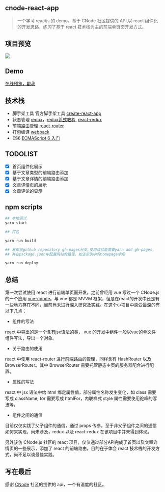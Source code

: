 ## cnode-react-app

> 一个学习  reactjs 的 demo，基于 CNode 社区提供的 API,以 react 组件化的开发思路，练习了基于 react 技术栈为主的前端单页面开发方式。

## 项目预览
![](https://raw.githubusercontent.com/monster1935/vue-admin/master/public/cnode-react.png)
## Demo

[在线预览，戳我](https://monster1935.github.io/cnode-react-app/#/)

## 技术栈

- 脚手架工具
  官方脚手架工具 [create-react-app](https://github.com/facebookincubator/create-react-app)
- 状态管理
  [redux](https://redux.js.org/)，[redux莞式教程](https://github.com/kenberkeley/redux-simple-tutorial), [react-redux](https://github.com/reactjs/react-redux)
- 前端路由管理
  [react-router](https://reacttraining.com/react-router/web/guides/quick-start/installation)
- 打包编译
  [webpack](https://doc.webpack-china.org/)
- ES6
  [ECMAScript 6 入门](http://es6.ruanyifeng.com/)

## TODOLIST

- [x] 首页组件化展示
- [x] 基于文章类型的前端路由添加
- [x] 基于文章详情的前端路由添加
- [x] 文章详情页的展示
- [x] 文章评论的显示

## npm scripts

```bash
## 本地调试
yarn start

## 打包

yarn run build

## 发布至github repository gh-pages分支,使用该功能需要yarn add gh-pages,
## 并在package.json中配置网站的路径，如该示例中的homepage字段

yarn run deploy

```
## 总结

第一次尝试使用 react 进行前端单页面开发，之前曾经用 vue 写过一个 CNode.js 的一个应用 [vue-cnode](https://monster1935.github.io/vue-cnode/#/)。与 vue 都是 MVVM 框架，但是在react的开发中还是有一些地方存在不同，目前尚未进行深入研究及实践。在这个小项目中感受最深的有以下几点：

- 组件的写法

react 中导出的是一个含有jsx语法的类， vue 的开发中组件一般以vue的单文件组件写法，导出一个对象。
- 关于路由的使用

react 中使用 react-router 进行前端路由的管理，同样含有 HashRouter 以及 BrowserRouter。其中 BrowserRouter 需要托管静态主页的服务器配合进行配置。

- 属性的写法

react 中 jsx 语法中给 html 绑定属性值，部分属性名称发生变化，如 class 需要写成 className, for 需要写成 htmlFor，内联样式 style 属性需要使用驼峰的写法等。

- 组件之间的通信

目前仅仅实践了父子组件的通信，通过 props 传参。至于非父子组件之间的通信如何来实现，尚未涉及，redux 以及 react-redux 在该项目中并未得到体现。

另外该仿 CNode.js 社区的 react 项目，仅仅通过部分API完成了首页以及文章详情页的一些展示，添加了 react 的前端路由，目的在于体会 react 技术栈的开发方式，尚不足以谈最佳实践。

## 写在最后

感谢 [CNode](https://cnodejs.org/) 社区的提供的 api，一个有温度的社区。
